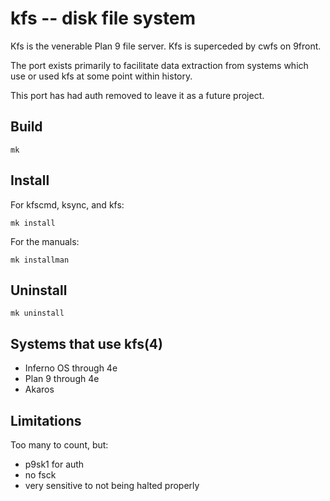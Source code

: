 # kfs -- disk file system

Kfs is the venerable Plan 9 file server. Kfs is superceded by cwfs on 9front.

The port exists primarily to facilitate data extraction from systems which use or used kfs at some point within history.

This port has had auth removed to leave it as a future project.

## Build

	mk

## Install

For kfscmd, ksync, and kfs:

	mk install

For the manuals:

	mk installman

## Uninstall

	mk uninstall

## Systems that use kfs(4)

- Inferno OS through 4e
- Plan 9 through 4e
- Akaros

## Limitations

Too many to count, but:

- p9sk1 for auth
- no fsck
- very sensitive to not being halted properly
